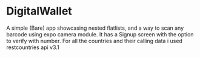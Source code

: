 # DigitalWallet

A simple (Bare) app showcasing nested flatlists, and a way to scan any barcode using expo camera module. It has a Signup screen with the option to verify with number. For all the countries and their calling data i used restcountries api v3.1

